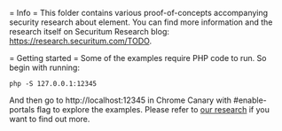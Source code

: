 = Info =
This folder contains various proof-of-concepts accompanying security research about <portal> element. You can find more information and the research itself on Securitum Research blog: https://research.securitum.com/TODO.
	
= Getting started =
Some of the examples require PHP code to run. So begin with running:

    php -S 127.0.0.1:12345 
		
And then go to http://localhost:12345 in Chrome Canary with #enable-portals flag to explore the examples. Please refer to [our research](TODO) if you want to find out more.